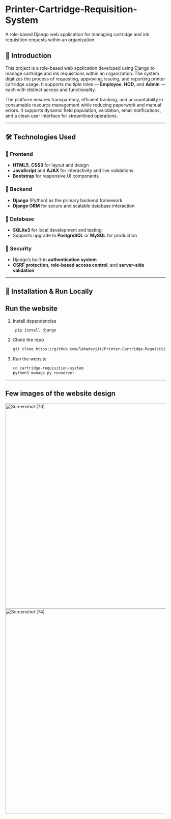 # Printer-Cartridge-Requisition-System
A role-based Django web application for managing cartridge and ink requisition requests within an organization.

## 📌 Introduction

This project is a role-based web application developed using Django to manage cartridge and ink requisitions within an organization. The system digitizes the process of requesting, approving, issuing, and reporting printer cartridge usage. It supports multiple roles — **Employee**, **HOD**, and **Admin** — each with distinct access and functionality.

The platform ensures transparency, efficient tracking, and accountability in consumable resource management while reducing paperwork and manual errors. It supports dynamic field population, validation, email notifications, and a clean user interface for streamlined operations.

---

## 🛠 Technologies Used

### 🔸 Frontend
- **HTML5**, **CSS3** for layout and design
- **JavaScript** and **AJAX** for interactivity and live validations
- **Bootstrap** for responsive UI components

### 🔸 Backend
- **Django** (Python) as the primary backend framework
- **Django ORM** for secure and scalable database interaction

### 🔸 Database
- **SQLite3** for local development and testing
- Supports upgrade to **PostgreSQL** or **MySQL** for production

### 🔸 Security
- Django’s built-in **authentication system**
- **CSRF protection**, **role-based access control**, and **server-side validation**

---

## 🔧 Installation & Run Locally

## Run the website

1. Install dependencies

   ```bash
    pip install django

   ```

2. Clone the repo

   ```bash
   git clone https://github.com/lahadevjit/Printer-Cartridge-Requisition-System.git

   ```

3. Run the website

   ```bash
   cd cartridge-requisition-system
   python3 manage.py runserver

   ```
---

## Few images of the website design

<img width="1352" height="645" alt="Screenshot (73)" src="https://github.com/user-attachments/assets/697b9007-8f28-4489-a127-30509b2afb41" />
<img width="1366" height="645" alt="Screenshot (74)" src="https://github.com/user-attachments/assets/fc306b76-fa3f-4210-8225-c128fa3053c2" />


